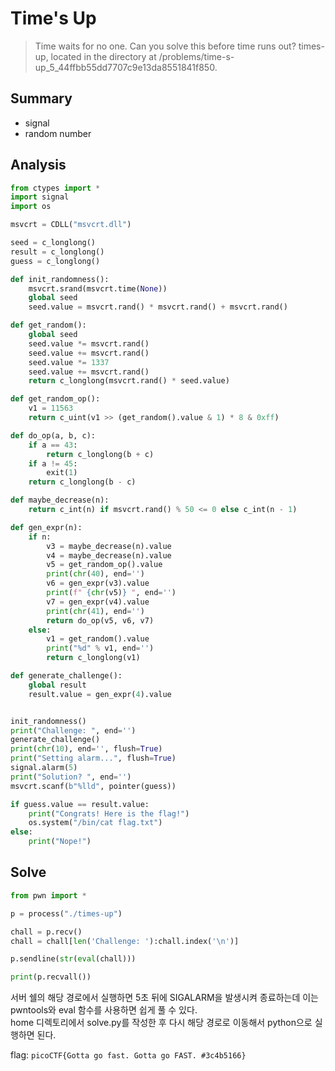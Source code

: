 # Time's Up
> Time waits for no one. Can you solve this before time runs out? times-up, located in the directory at /problems/time-s-up_5_44ffbb55dd7707c9e13da8551841f850.

## Summary
* signal
* random number

## Analysis
``` python
from ctypes import *
import signal
import os

msvcrt = CDLL("msvcrt.dll")

seed = c_longlong()
result = c_longlong()
guess = c_longlong()

def init_randomness():
    msvcrt.srand(msvcrt.time(None))
    global seed
    seed.value = msvcrt.rand() * msvcrt.rand() + msvcrt.rand()

def get_random():
    global seed
    seed.value *= msvcrt.rand()
    seed.value += msvcrt.rand()
    seed.value *= 1337
    seed.value += msvcrt.rand()
    return c_longlong(msvcrt.rand() * seed.value)

def get_random_op():
    v1 = 11563
    return c_uint(v1 >> (get_random().value & 1) * 8 & 0xff)

def do_op(a, b, c):
    if a == 43:
        return c_longlong(b + c)
    if a != 45:
        exit(1)
    return c_longlong(b - c)

def maybe_decrease(n):
    return c_int(n) if msvcrt.rand() % 50 <= 0 else c_int(n - 1)

def gen_expr(n):
    if n:
        v3 = maybe_decrease(n).value
        v4 = maybe_decrease(n).value
        v5 = get_random_op().value
        print(chr(40), end='')
        v6 = gen_expr(v3).value
        print(f" {chr(v5)} ", end='')
        v7 = gen_expr(v4).value
        print(chr(41), end='')
        return do_op(v5, v6, v7)
    else:
        v1 = get_random().value
        print("%d" % v1, end='')
        return c_longlong(v1)

def generate_challenge():
    global result
    result.value = gen_expr(4).value


init_randomness()
print("Challenge: ", end='')
generate_challenge()
print(chr(10), end='', flush=True)
print("Setting alarm...", flush=True)
signal.alarm(5)
print("Solution? ", end='')
msvcrt.scanf(b"%lld", pointer(guess))

if guess.value == result.value:
    print("Congrats! Here is the flag!")
    os.system("/bin/cat flag.txt")
else:
    print("Nope!")
```

## Solve
``` python
from pwn import *

p = process("./times-up")

chall = p.recv()
chall = chall[len('Challenge: '):chall.index('\n')]

p.sendline(str(eval(chall)))

print(p.recvall())
```
서버 쉘의 해당 경로에서 실행하면 5초 뒤에 SIGALARM을 발생시켜 종료하는데 이는 pwntools와 eval 함수를 사용하면 쉽게 풀 수 있다.  
home 디렉토리에서 solve.py를 작성한 후 다시 해당 경로로 이동해서 python으로 실행하면 된다.  

flag: `picoCTF{Gotta go fast. Gotta go FAST. #3c4b5166}`
